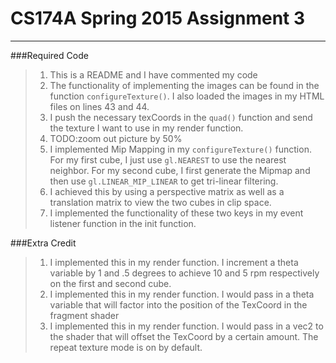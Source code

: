 # CS174A Spring 2015 Assignment 3
* * * 
###Required Code
>1. This is a README and I have commented my code
>2. The functionality of implementing the images can be found in the function `configureTexture()`. I also loaded the images in my HTML files on lines 43 and 44.
>3. I push the necessary texCoords in the `quad()` function and send the texture I want to use in my render function.
>4. TODO:zoom out picture by 50%
>5. I implemented Mip Mapping in my `configureTexture()` function. For my first cube, I just use `gl.NEAREST` to use the nearest neighbor. For my second cube, I first generate the Mipmap and then use `gl.LINEAR_MIP_LINEAR` to get tri-linear filtering.
>6. I achieved this by using a perspective matrix as well as a translation matrix to view the two cubes in clip space.
>7. I implemented the functionality of these two keys in my event listener function in the init function.

###Extra Credit
>1. I implemented this in my render function. I increment a theta variable by 1 and .5 degrees to achieve 10 and 5 rpm respectively on the first and second cube.
>2. I implemented this in my render function. I would pass in a theta variable that will factor into the position of the TexCoord in the fragment shader
>3. I implemented this in my render function. I would pass in a vec2 to the shader that will offset the TexCoord by a certain amount. The repeat texture mode is on by default.
